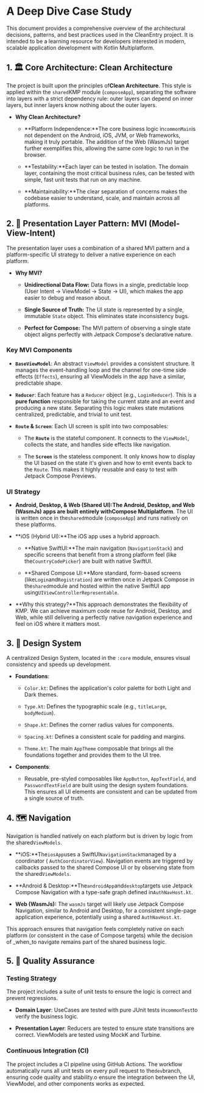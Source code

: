 # A Deep Dive Case Study

This document provides a comprehensive overview of the architectural decisions, patterns, and best
practices used in the CleanEntry project. It is intended to be a learning resource for developers
interested in modern, scalable application development with Kotlin Multiplatform.

## 1. 🏛️ Core Architecture: Clean Architecture

The project is built upon the principles of**Clean Architecture**. This style is applied within the
`shared`KMP module (`composeApp`), separating the software into layers with a strict dependency
rule: outer layers can depend on inner layers, but inner layers know nothing about the outer layers.

- **Why Clean Architecture?**

  - **Platform Independence:**The core business logic in`commonMain`is not dependent on the Android,
    iOS, JVM, or Web frameworks, making it truly portable. The addition of the Web (WasmJs) target further exemplifies this, allowing the same core logic to run in the browser.

  - **Testability:**Each layer can be tested in isolation. The domain layer, containing the most
    critical business rules, can be tested with simple, fast unit tests that run on any machine.

  - **Maintainability:**The clear separation of concerns makes the codebase easier to understand,
    scale, and maintain across all platforms.

## 2. 🔄 Presentation Layer Pattern: MVI (Model-View-Intent)

The presentation layer uses a combination of a shared MVI pattern and a platform-specific UI
strategy to deliver a native experience on each platform.

- **Why MVI?**

    - **Unidirectional Data Flow:** Data flows in a single, predictable loop (User Intent -> ViewModel -> State -> UI), which makes the app easier to debug and reason about.

    - **Single Source of Truth:** The UI state is represented by a single, immutable `State` object. This eliminates state inconsistency bugs.

    - **Perfect for Compose:** The MVI pattern of observing a single state object aligns perfectly with Jetpack Compose's declarative nature.


### Key MVI Components

- **`BaseViewModel`**: An abstract `ViewModel` provides a consistent structure. It manages the event-handling loop and the channel for one-time side effects (`Effects`), ensuring all ViewModels in the app have a similar, predictable shape.

- **`Reducer`**: Each feature has a `Reducer` object (e.g., `LoginReducer`). This is a **pure function** responsible for taking the current state and an event and producing a new state. Separating this logic makes state mutations centralized, predictable, and trivial to unit test.

- **`Route` & `Screen`**: Each UI screen is split into two composables:

    - The **`Route`** is the stateful component. It connects to the `ViewModel`, collects the state, and handles side effects like navigation.

    - The **`Screen`** is the stateless component. It only knows how to display the UI based on the state it's given and how to emit events back to the `Route`. This makes it highly reusable and easy to test with Jetpack Compose Previews.

### UI Strategy

- **Android, Desktop, & Web (Shared UI):**The Android, Desktop, and Web (WasmJs) apps are built entirely with**Compose
  Multiplatform**. The UI is written once in the`shared`module (`composeApp`) and runs natively on
  these platforms.

- **iOS (Hybrid UI):**The iOS app uses a hybrid approach.

  - **Native SwiftUI:**The main navigation (`NavigationStack`) and specific screens that benefit
    from a strong platform feel (like the`CountryCodePicker`) are built with native SwiftUI.

  - **Shared Compose UI:**More standard, form-based screens (like`Login`and`Registration`) are
    written once in Jetpack Compose in the`shared`module and hosted within the native SwiftUI app
    using`UIViewControllerRepresentable`.

- **Why this strategy?**This approach demonstrates the flexibility of KMP. We can achieve maximum
  code reuse for Android, Desktop, and Web, while still delivering a perfectly native navigation
  experience and feel on iOS where it matters most.

## 3. 🎨 Design System

A centralized Design System, located in the `:core` module, ensures visual consistency and speeds up development.

- **Foundations**:

    - `Color.kt`: Defines the application's color palette for both Light and Dark themes.

    - `Type.kt`: Defines the typographic scale (e.g., `titleLarge`, `bodyMedium`).

    - `Shape.kt`: Defines the corner radius values for components.

    - `Spacing.kt`: Defines a consistent scale for padding and margins.

    - `Theme.kt`: The main `AppTheme` composable that brings all the foundations together and provides them to the UI tree.

- **Components**:

    - Reusable, pre-styled composables like `AppButton`, `AppTextField`, and `PasswordTextField` are built using the design system foundations. This ensures all UI elements are consistent and can be updated from a single source of truth.


## 4. 🗺️ Navigation

Navigation is handled natively on each platform but is driven by logic from the shared`ViewModels`.

- **iOS:**The`iosApp`uses a SwiftUI`NavigationStack`managed by a coordinator (
  `AuthCoordinatorView`). Navigation events are triggered by callbacks passed to the shared Compose
  UI or by observing state from the shared`ViewModels`.

- **Android & Desktop:**The`androidApp`and`desktop`targets use Jetpack Compose Navigation with a
  type-safe graph defined in`AuthNavHost.kt`.

- **Web (WasmJs):** The `wasmJs` target will likely use Jetpack Compose Navigation, similar to Android and Desktop, for a consistent single-page application experience, potentially using a shared `AuthNavHost.kt`.

This approach ensures that navigation feels completely native on each platform (or consistent in the case of Compose targets) while the decision of
_when_to navigate remains part of the shared business logic.

## 5. 🧪 Quality Assurance

### Testing Strategy

The project includes a suite of unit tests to ensure the logic is correct and prevent regressions.

- **Domain Layer**: UseCases are tested with pure JUnit tests in`commonTest`to verify the business
  logic.

- **Presentation Layer**: Reducers are tested to ensure state transitions are correct. ViewModels
  are tested using MockK and Turbine.

### Continuous Integration (CI)

The project includes a CI pipeline using GitHub Actions. The workflow automatically runs all unit
tests on every pull request to the`dev`branch, ensuring code quality and stability.o ensure the
integration between the UI, ViewModel, and other components works as expected.
